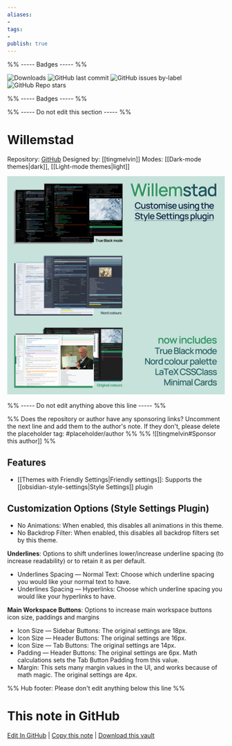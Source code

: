 ```yaml
---
aliases:
- 
tags: 
- 
publish: true
---
```


%% ----- Badges ----- %%

![Downloads](https://img.shields.io/badge/downloads-32657-573E7A?style=for-the-badge&logo=)
![GitHub last commit](https://img.shields.io/github/last-commit/tingmelvin/willemstad-x?color=573E7A&label=last%20update&logo=github&style=for-the-badge)
![GitHub issues by-label](https://img.shields.io/github/issues/tingmelvin/willemstad-x/help%20wanted?color=573E7A&logo=github&style=for-the-badge) 
![GitHub Repo stars](https://img.shields.io/github/stars/tingmelvin/willemstad-x?color=573E7A&logo=github&style=for-the-badge)

%% ----- Badges ----- %%

%% ----- Do not edit this section ----- %%

# Willemstad

Repository: [GitHub](https://github.com/tingmelvin/willemstad-x)
Designed by: [[tingmelvin]]
Modes: [[Dark-mode themes|dark]], [[Light-mode themes|light]]



![screenshot](https://github.com/tingmelvin/willemstad-x/raw/HEAD/img/Willemstad-X.png)

%% ----- Do not edit anything above this line ----- %% 

%% Does the repository or author have any sponsoring links? Uncomment the next line and add them to the author's note. If they don't, please delete the placeholder tag: #placeholder/author %%
%% ![[tingmelvin#Sponsor this author]] %%


## Features

- [[Themes with Friendly Settings|Friendly settings]]: Supports the [[obsidian-style-settings|Style Settings]] plugin

## Customization Options (Style Settings Plugin) 
- No Animations: When enabled, this disables all animations in this theme.
- No Backdrop Filter: When enabled, this disables all backdrop filters set by this theme.

**Underlines**: Options to shift underlines lower/increase underline spacing (to increase readability) or to retain it as per default.
- Underlines Spacing — Normal Text: Choose which underline spacing you would like your normal text to have.
- Underlines Spacing — Hyperlinks: Choose which underline spacing you would like your hyperlinks to have.

**Main Workspace Buttons**: Options to increase main workspace buttons icon size, paddings and margins
- Icon Size — Sidebar Buttons: The original settings are 18px.
- Icon Size — Header Buttons: The original settings are 16px.
- Icon Size — Tab Buttons: The original settings are 14px.
- Padding — Header Buttons: The original settings are 6px. Math calculations sets the Tab Button Padding from this value.
- Margin: This sets many margin values in the UI, and works because of math magic. The original settings are 4px.


%% Hub footer: Please don't edit anything below this line %%

# This note in GitHub

<span class="git-footer">[Edit In GitHub](https://github.dev/obsidian-community/obsidian-hub/blob/main/02%20-%20Community%20Expansions/02.05%20All%20Community%20Expansions/Themes/Willemstad.md "git-hub-edit-note") | [Copy this note](https://raw.githubusercontent.com/obsidian-community/obsidian-hub/main/02%20-%20Community%20Expansions/02.05%20All%20Community%20Expansions/Themes/Willemstad.md "git-hub-copy-note") | [Download this vault](https://github.com/obsidian-community/obsidian-hub/archive/refs/heads/main.zip "git-hub-download-vault") </span>
